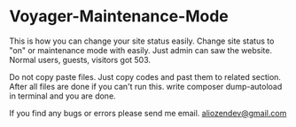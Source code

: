# Voyager-Maintenance-Mode
This is how you can change your site status easily. Change site status to "on" or maintenance mode with easily. 
Just admin can saw the website. Normal users, guests, visitors got 503.

Do not copy paste files. Just copy codes and past them to related section. After all files are done if you can't run this. 
write composer dump-autoload in terminal and you are done. 

If you find any bugs or errors please send me email. 
aliozendev@gmail.com
